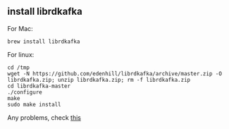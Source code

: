 ## install librdkafka

For Mac:
```
brew install librdkafka
```

For linux:
```
cd /tmp
wget -N https://github.com/edenhill/librdkafka/archive/master.zip -O librdkafka.zip; unzip librdkafka.zip; rm -f librdkafka.zip
cd librdkafka-master
./configure
make
sudo make install
```
	
Any problems, check [this](https://github.com/edenhill/librdkafka)
